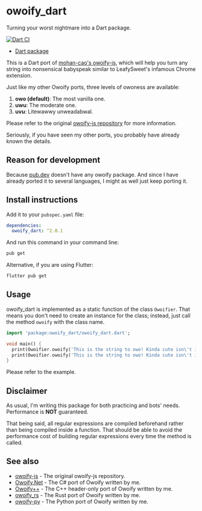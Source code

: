 # owoify_dart
Turning your worst nightmare into a Dart package.

[![Dart CI](https://github.com/deadshot465/owoify_dart/actions/workflows/dart.yml/badge.svg)](https://github.com/deadshot465/owoify_dart/actions/workflows/dart.yml)

- [Dart package](https://pub.dev/packages/owoify_dart/)

This is a Dart port of [mohan-cao's owoify-js](https://github.com/mohan-cao/owoify-js), which will help you turn any string into nonsensical babyspeak similar to LeafySweet's infamous Chrome extension.

Just like my other Owoify ports, three levels of owoness are available:

1. **owo (default)**: The most vanilla one.
2. **uwu**: The moderate one.
3. **uvu**: Litewawwy unweadabwal.

Please refer to the original [owoify-js repository](https://github.com/mohan-cao/owoify-js) for more information.

Seriously, if you have seen my other ports, you probably have already known the details.

## Reason for development
Because [pub.dev](https://pub.dev/) doesn't have any owoify package. And since I have already ported it to several languages, I might as well just keep porting it.

## Install instructions
Add it to your `pubspec.yaml` file:
```yaml
dependencies:
  owoify_dart: ^2.0.1
```
And run this command in your command line:
```bash
pub get
```
Alternative, if you are using Flutter:
```bash
flutter pub get
```

## Usage
owoify_dart is implemented as a static function of the class `Owoifier`. That means you don't need to create an instance for the class; instead, just call the method `owoify` with the class name.
```dart
import 'package:owoify_dart/owoify_dart.dart';

void main() {
  print(Owoifier.owoify('This is the string to owo! Kinda cute isn\'t it?'));
  print(Owoifier.owoify('This is the string to owo! Kinda cute isn\'t it?', level: OwoifyLevel.Uvu));
}
```
Please refer to the example.

## Disclaimer
As usual, I'm writing this package for both practicing and bots' needs. Performance is **NOT** guaranteed.

That being said, all regular expressions are compiled beforehand rather than being compiled inside a function. That should be able to avoid the performance cost of building regular expressions every time the method is called.

## See also
- [owoify-js](https://github.com/mohan-cao/owoify-js) - The original owoify-js repository.
- [Owoify.Net](https://www.nuget.org/packages/Owoify.Net/1.0.1) - The C# port of Owoify written by me.
- [Owoify++](https://github.com/deadshot465/OwoifyCpp) - The C++ header-only port of Owoify written by me.
- [owoify_rs](https://crates.io/crates/owoify_rs) - The Rust port of Owoify written by me.
- [owoify-py](https://pypi.org/project/owoify-py/) - The Python port of Owoify written by me.
